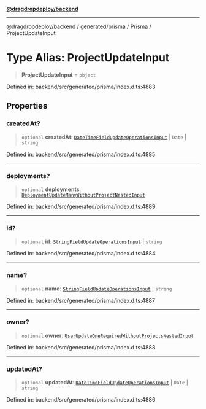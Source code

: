 [**@dragdropdeploy/backend**](../../../../../README.md)

***

[@dragdropdeploy/backend](../../../../../README.md) / [generated/prisma](../../../README.md) / [Prisma](../README.md) / ProjectUpdateInput

# Type Alias: ProjectUpdateInput

> **ProjectUpdateInput** = `object`

Defined in: backend/src/generated/prisma/index.d.ts:4883

## Properties

### createdAt?

> `optional` **createdAt**: [`DateTimeFieldUpdateOperationsInput`](DateTimeFieldUpdateOperationsInput.md) \| `Date` \| `string`

Defined in: backend/src/generated/prisma/index.d.ts:4885

***

### deployments?

> `optional` **deployments**: [`DeploymentUpdateManyWithoutProjectNestedInput`](DeploymentUpdateManyWithoutProjectNestedInput.md)

Defined in: backend/src/generated/prisma/index.d.ts:4889

***

### id?

> `optional` **id**: [`StringFieldUpdateOperationsInput`](StringFieldUpdateOperationsInput.md) \| `string`

Defined in: backend/src/generated/prisma/index.d.ts:4884

***

### name?

> `optional` **name**: [`StringFieldUpdateOperationsInput`](StringFieldUpdateOperationsInput.md) \| `string`

Defined in: backend/src/generated/prisma/index.d.ts:4887

***

### owner?

> `optional` **owner**: [`UserUpdateOneRequiredWithoutProjectsNestedInput`](UserUpdateOneRequiredWithoutProjectsNestedInput.md)

Defined in: backend/src/generated/prisma/index.d.ts:4888

***

### updatedAt?

> `optional` **updatedAt**: [`DateTimeFieldUpdateOperationsInput`](DateTimeFieldUpdateOperationsInput.md) \| `Date` \| `string`

Defined in: backend/src/generated/prisma/index.d.ts:4886
